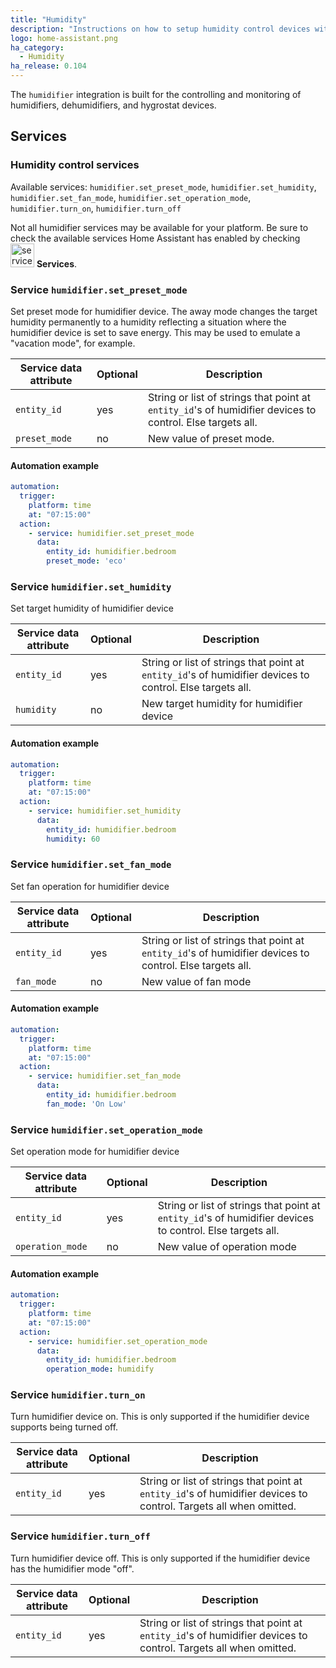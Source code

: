 ```yaml
---
title: "Humidity"
description: "Instructions on how to setup humidity control devices within Home Assistant."
logo: home-assistant.png
ha_category:
  - Humidity
ha_release: 0.104
---
```


The `humidifier` integration is built for the controlling and monitoring of humidifiers, dehumidifiers, and hygrostat devices.

## Services

### Humidity control services

Available services: `humidifier.set_preset_mode`, `humidifier.set_humidity`, `humidifier.set_fan_mode`, `humidifier.set_operation_mode`, `humidifier.turn_on`, `humidifier.turn_off`

<div class='note'>

Not all humidifier services may be available for your platform. Be sure to check the available services Home Assistant has enabled by checking <img src='/images/screenshots/developer-tool-services-icon.png' alt='service developer tool icon' class="no-shadow" height="38" /> **Services**.

</div>

### Service `humidifier.set_preset_mode`

Set preset mode for humidifier device. The away mode changes the target humidity permanently to a humidity
reflecting a situation where the humidifier device is set to save energy. This may be used to emulate a
"vacation mode", for example.

| Service data attribute | Optional | Description |
| ---------------------- | -------- | ----------- |
| `entity_id` | yes | String or list of strings that point at `entity_id`'s of humidifier devices to control. Else targets all.
| `preset_mode` | no | New value of preset mode.

#### Automation example

```yaml
automation:
  trigger:
    platform: time
    at: "07:15:00"
  action:
    - service: humidifier.set_preset_mode
      data:
        entity_id: humidifier.bedroom
        preset_mode: 'eco'
```

### Service `humidifier.set_humidity`

Set target humidity of humidifier device

| Service data attribute | Optional | Description |
| ---------------------- | -------- | ----------- |
| `entity_id` | yes | String or list of strings that point at `entity_id`'s of humidifier devices to control. Else targets all.
| `humidity` | no | New target humidity for humidifier device

#### Automation example

```yaml
automation:
  trigger:
    platform: time
    at: "07:15:00"
  action:
    - service: humidifier.set_humidity
      data:
        entity_id: humidifier.bedroom
        humidity: 60
```

### Service `humidifier.set_fan_mode`

Set fan operation for humidifier device

| Service data attribute | Optional | Description |
| ---------------------- | -------- | ----------- |
| `entity_id` | yes | String or list of strings that point at `entity_id`'s of humidifier devices to control. Else targets all.
| `fan_mode` | no | New value of fan mode

#### Automation example

```yaml
automation:
  trigger:
    platform: time
    at: "07:15:00"
  action:
    - service: humidifier.set_fan_mode
      data:
        entity_id: humidifier.bedroom
        fan_mode: 'On Low'
```

### Service `humidifier.set_operation_mode`

Set operation mode for humidifier device

| Service data attribute | Optional | Description |
| ---------------------- | -------- | ----------- |
| `entity_id` | yes | String or list of strings that point at `entity_id`'s of humidifier devices to control. Else targets all.
| `operation_mode` | no | New value of operation mode

#### Automation example

```yaml
automation:
  trigger:
    platform: time
    at: "07:15:00"
  action:
    - service: humidifier.set_operation_mode
      data:
        entity_id: humidifier.bedroom
        operation_mode: humidify
```

### Service `humidifier.turn_on`

Turn humidifier device on. This is only supported if the humidifier device supports being turned off.

| Service data attribute | Optional | Description |
| ---------------------- | -------- | ----------- |
| `entity_id` | yes | String or list of strings that point at `entity_id`'s of humidifier devices to control. Targets all when omitted.

### Service `humidifier.turn_off`

Turn humidifier device off. This is only supported if the humidifier device has the humidifier mode "off".

| Service data attribute | Optional | Description |
| ---------------------- | -------- | ----------- |
| `entity_id` | yes | String or list of strings that point at `entity_id`'s of humidifier devices to control. Targets all when omitted.
